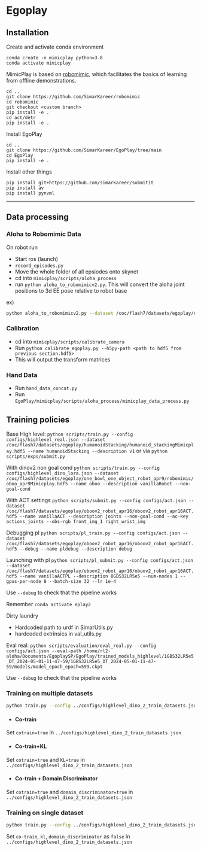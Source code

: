 # Egoplay
## Installation
Create and activate conda environment
```	
conda create -n mimicplay python=3.8
conda activate mimicplay
```

MimicPlay is based on [robomimic](https://github.com/ARISE-Initiative/robomimic), which facilitates the basics of learning from offline demonstrations.
```	
cd ..
git clone https://github.com/SimarKareer/robomimic
cd robomimic
git checkout <custom branch>
pip install -e .
cd act/detr
pip install -e .
```

Install EgoPlay
```	
cd ..
git clone https://github.com/SimarKareer/EgoPlay/tree/main
cd EgoPlay
pip install -e .
```

Install other things
```
pip install git+https://github.com/simarkareer/submitit
pip install av
pip install pynvml
```

-------
## Data processing
### Aloha to Robomimic Data
On robot run
- Start ros (launch)
- `record_episodes.py`
- Move the whole folder of all epsiodes onto skynet
- cd into `mimicplay/scripts/aloha_process`
- run `python aloha_to_robomimicv2.py`.  This will convert the aloha joint positions to 3d EE pose relative to robot base

ex) 
```bash
python aloha_to_robomimicv2.py --dataset /coc/flash7/datasets/egoplay/oboov2_robot_apr16/rawAloha --arm right --out /coc/flash7/datasets/egoplay/oboov2_robot_apr16/oboov2_robot_apr16ACT.hdf5  --extrinsics humanoidApr16
```


### Calibration
- cd into `mimicplay/scripts/calibrate_camera`
- Run `python calibrate_egoplay.py --h5py-path <path to hdf5 from previous section.hdf5>`
- This will output the transform matrices


### Hand Data
- Run `hand_data_concat.py`
- Run `EgoPlay/mimicplay/scripts/aloha_process/mimicplay_data_process.py`


## Training policies
Base High level:
`python scripts/train.py --config configs/highlevel_real.json --dataset /coc/flash7/datasets/egoplay/humanoidStacking/humanoid_stackingMimicplay.hdf5 --name humanoidStacking --description v1`
or via `python scripts/exps/submit.py`

With dinov2 non goal cond
`python scripts/train.py --config configs/highlevel_dino_lora.json --dataset /coc/flash7/datasets/egoplay/one_bowl_one_object_robot_apr9/robomimic/oboo_apr9Mimicplay.hdf5 --name oboo --description vanillaRobot --non-goal-cond`

With ACT settings
`python scripts/submit.py --config configs/act.json --dataset /coc/flash7/datasets/egoplay/oboov2_robot_apr16/oboov2_robot_apr16ACT.hdf5 --name vanillaACT --description joints --non-goal-cond --ac-key actions_joints --obs-rgb front_img_1 right_wrist_img`

Debugging pl
`python scripts/pl_train.py --config configs/act.json --dataset /coc/flash7/datasets/egoplay/oboov2_robot_apr16/oboov2_robot_apr16ACT.hdf5 --debug --name pldebug --description debug`

Launching with pl
`python scripts/pl_submit.py --config configs/act.json --dataset /coc/flash7/datasets/egoplay/oboov2_robot_apr16/oboov2_robot_apr16ACT.hdf5 --name vanillaACTPL --description 8GBS32LR5e5 --num-nodes 1 --gpus-per-node 8 --batch-size 32 --lr 1e-4`

Use `--debug` to check that the pipeline works

Remember `conda activate eplay2`

Dirty laundry
- Hardcoded path to urdf in SimarUtils.py
- hardcoded extrinsics in val_utils.py

Eval real:
`python scripts/evaluation/eval_real.py --config configs/act.json --eval-path /home/rl2-aloha/Documents/EgoplaySP/EgoPlay/trained_models_highlevel/1GBS32LR5e5_DT_2024-05-01-11-47-59/1GBS32LR5e5_DT_2024-05-01-11-47-59/models/model_epoch_epoch=599.ckpt`

Use `--debug` to check that the pipeline works


### Training on multiple datasets
```bash
python train.py --config ../configs/highlevel_dino_2_train_datasets.json --dataset <path-to-hand-dataset> --dataset_2 <path-to-robot-dataset> --name <exp-name> --description no_goal --non-goal-cond
```

- #### Co-train
Set `cotrain=true` in `../configs/highlevel_dino_2_train_datasets.json`

- #### Co-train+KL 
Set `cotrain=true` and `KL=true` in `../configs/highlevel_dino_2_train_datasets.json`

- #### Co-train + Domain Discriminator
Set `cotrain=true` and `domain_discriminator=true` in  `../configs/highlevel_dino_2_train_datasets.json`

### Training on single dataset
```bash
python train.py --config ../configs/highlevel_dino_2_train_datasets.json --dataset <path-to-dataset> --name <exp-name> --description no_goal --non-goal-cond
```

Set `co-train`, `kl`, `domain_discriminator` as `false` in  `../configs/highlevel_dino_2_train_datasets.json`
